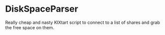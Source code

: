 # DiskSpaceParser
Really cheap and nasty KIXtart script to connect to a list of shares and grab the free space on them.
